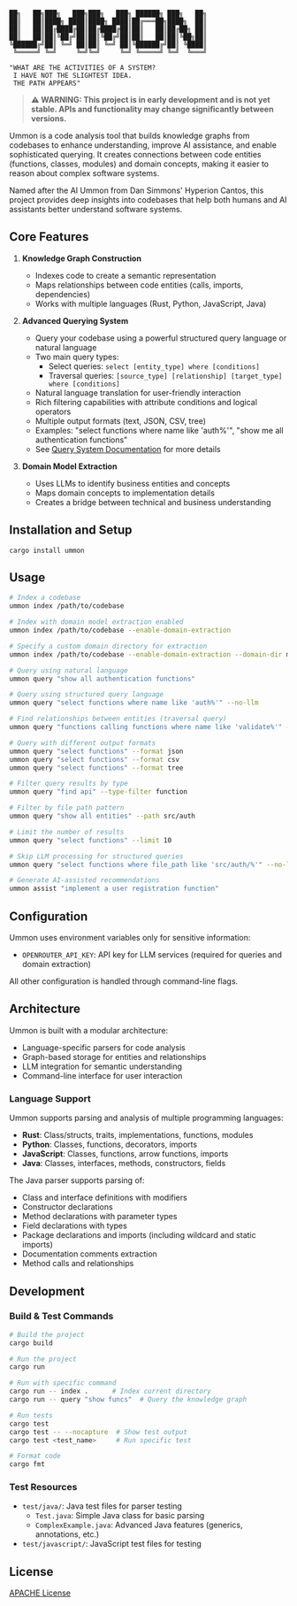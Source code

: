 ```
██╗   ██╗███╗   ███╗███╗   ███╗ ██████╗ ███╗   ██╗
██║   ██║████╗ ████║████╗ ████║██╔═══██╗████╗  ██║
██║   ██║██╔████╔██║██╔████╔██║██║   ██║██╔██╗ ██║
██║   ██║██║╚██╔╝██║██║╚██╔╝██║██║   ██║██║╚██╗██║
╚██████╔╝██║ ╚═╝ ██║██║ ╚═╝ ██║╚██████╔╝██║ ╚████║
 ╚═════╝ ╚═╝     ╚═╝╚═╝     ╚═╝ ╚═════╝ ╚═╝  ╚═══╝

"WHAT ARE THE ACTIVITIES OF A SYSTEM?
 I HAVE NOT THE SLIGHTEST IDEA.
 THE PATH APPEARS"
```

> **⚠️ WARNING: This project is in early development and is not yet stable. APIs and functionality may change significantly between versions.**

Ummon is a code analysis tool that builds knowledge graphs from codebases to enhance understanding, improve AI assistance, and enable sophisticated querying. It creates connections between code entities (functions, classes, modules) and domain concepts, making it easier to reason about complex software systems.

Named after the AI Ummon from Dan Simmons' Hyperion Cantos, this project provides deep insights into codebases that help both humans and AI assistants better understand software systems.

## Core Features

1. **Knowledge Graph Construction**
   - Indexes code to create a semantic representation
   - Maps relationships between code entities (calls, imports, dependencies)
   - Works with multiple languages (Rust, Python, JavaScript, Java)

2. **Advanced Querying System**
   - Query your codebase using a powerful structured query language or natural language
   - Two main query types:
     - Select queries: `select [entity_type] where [conditions]`
     - Traversal queries: `[source_type] [relationship] [target_type] where [conditions]`
   - Natural language translation for user-friendly interaction
   - Rich filtering capabilities with attribute conditions and logical operators
   - Multiple output formats (text, JSON, CSV, tree)
   - Examples: "select functions where name like 'auth%'", "show me all authentication functions"
   - See [Query System Documentation](docs/query_system.md) for more details

3. **Domain Model Extraction**
   - Uses LLMs to identify business entities and concepts
   - Maps domain concepts to implementation details
   - Creates a bridge between technical and business understanding

## Installation and Setup

```
cargo install ummon
```

## Usage

```bash
# Index a codebase
ummon index /path/to/codebase

# Index with domain model extraction enabled
ummon index /path/to/codebase --enable-domain-extraction

# Specify a custom domain directory for extraction
ummon index /path/to/codebase --enable-domain-extraction --domain-dir models/

# Query using natural language
ummon query "show all authentication functions"

# Query using structured query language
ummon query "select functions where name like 'auth%'" --no-llm

# Find relationships between entities (traversal query)
ummon query "functions calling functions where name like 'validate%'" --no-llm

# Query with different output formats
ummon query "select functions" --format json
ummon query "select functions" --format csv
ummon query "select functions" --format tree

# Filter query results by type
ummon query "find api" --type-filter function

# Filter by file path pattern
ummon query "show all entities" --path src/auth

# Limit the number of results
ummon query "select functions" --limit 10

# Skip LLM processing for structured queries
ummon query "select functions where file_path like 'src/auth/%'" --no-llm

# Generate AI-assisted recommendations
ummon assist "implement a user registration function"
```

## Configuration

Ummon uses environment variables only for sensitive information:

- `OPENROUTER_API_KEY`: API key for LLM services (required for queries and domain extraction)

All other configuration is handled through command-line flags.

## Architecture

Ummon is built with a modular architecture:
- Language-specific parsers for code analysis
- Graph-based storage for entities and relationships
- LLM integration for semantic understanding
- Command-line interface for user interaction

### Language Support

Ummon supports parsing and analysis of multiple programming languages:

- **Rust**: Class/structs, traits, implementations, functions, modules
- **Python**: Classes, functions, decorators, imports
- **JavaScript**: Classes, functions, arrow functions, imports
- **Java**: Classes, interfaces, methods, constructors, fields

The Java parser supports parsing of:
- Class and interface definitions with modifiers
- Constructor declarations
- Method declarations with parameter types
- Field declarations with types
- Package declarations and imports (including wildcard and static imports)
- Documentation comments extraction
- Method calls and relationships

## Development

### Build & Test Commands
```bash
# Build the project
cargo build

# Run the project
cargo run

# Run with specific command
cargo run -- index .      # Index current directory
cargo run -- query "show funcs"  # Query the knowledge graph

# Run tests
cargo test
cargo test -- --nocapture  # Show test output
cargo test <test_name>     # Run specific test

# Format code
cargo fmt
```

### Test Resources

- `test/java/`: Java test files for parser testing
  - `Test.java`: Simple Java class for basic parsing
  - `ComplexExample.java`: Advanced Java features (generics, annotations, etc.)
- `test/javascript/`: JavaScript test files for testing

## License

[APACHE License](LICENSE)
